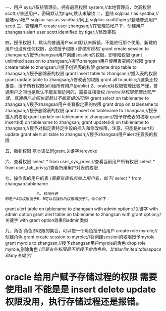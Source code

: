 一、用户
sys;//系统管理员，拥有最高权限 
system;//本地管理员，次高权限 
scott;//普通用户，密码默认为tiger,默认未解锁 
二、登陆 
sqlplus / as sysdba;//登陆sys帐户 
sqlplus sys as sysdba;//同上 
sqlplus scott/tiger;//登陆普通用户scott
三、管理用户
create user zhangsan;//在管理员帐户下，创建用户zhangsan 
alert user scott identified by tiger;//修改密码 

四，授予权限 
1、默认的普通用户scott默认未解锁，不能进行那个使用，新建的用户也没有任何权限，必须授予权限 
/*管理员授权*/
grant create session to zhangsan;//授予zhangsan用户创建session的权限，即登陆权限
grant unlimited session to zhangsan;//授予zhangsan用户使用表空间的权限
grant create table to zhangsan;//授予创建表的权限 
grante drop table to zhangsan;//授予删除表的权限
grant insert table to zhangsan;//插入表的权限
grant update table to zhangsan;//修改表的权限
grant all to public;//这条比较重要，授予所有权限(all)给所有用户(public) 
2、oralce对权限管理比较严谨，普通用户之间也是默认不能互相访问的，需要互相授权 
/*oralce对权限管理比较严谨，普通用户之间也是默认不能互相访问的*/
grant select on tablename to zhangsan;//授予zhangsan用户查看指定表的权限
grant drop on tablename to zhangsan;//授予删除表的权限
grant insert on tablename to zhangsan;//授予插入的权限
grant update on tablename to zhangsan;//授予修改表的权限
grant insert(id) on tablename to zhangsan;
grant update(id) on tablename to zhangsan;//授予对指定表特定字段的插入和修改权限，注意，只能是insert和update
grant alert all table to zhangsan;//授予zhangsan用户alert任意表的权限 

五、撤销权限 
基本语法同grant,关键字为revoke 

六、查看权限
select * from user_sys_privs;//查看当前用户所有权限
select * from user_tab_privs;//查看所用用户对表的权限 

七、操作表的用户的表 
/*需要在表名前加上用户名，如下*/
select * from zhangsan.tablename

                  八、权限传递
    即用户A将权限授予B，B可以将操作的权限再授予C，命令如下：
grant alert table on tablename to zhangsan with admin option;//关键字 with admin option
grant alert table on tablename to zhangsan with grant option;//关键字 with grant option效果和admin类似 

九、角色 
角色即权限的集合，可以把一个角色授予给用户
create role myrole;//创建角色
grant create session to myrole;//将创建session的权限授予myrole
grant myrole to zhangsan;//授予zhangsan用户myrole的角色
drop role myrole;删除角色 
/*但是有些权限是不能授予给角色的，比如unlimited tablespace和any关键字*/


# oracle 给用户赋予存储过程的权限  需要使用all  不能是是  insert  delete update 权限没用，执行存储过程还是报错。